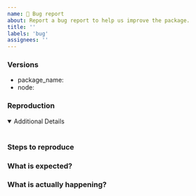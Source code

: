 ```yaml
---
name: 🚨 Bug report
about: Report a bug report to help us improve the package.
title: ''
labels: 'bug'
assignees: ''
---
```


<!-- 💙 Thanks for your time to make this package better with your feedback 💙

**IMPORTANT** Before reporting a bug please make sure that you have read through the documentation:
- https://prismic.io/docs/technologies/gatsby

👍 A properly detailed bug report can save a LOT of time and help fixing issues as soon as possible.
-->

### Versions

- package_name: <!-- ex: v0.1.0 -->
- node: <!-- ex: v12.14.0 -->

### Reproduction

<!-- Please link to a minimal test case. Without a reproduction, it is so hard to address problems :( -->

<details open>
<summary>Additional Details</summary>
<br>
<!-- Attaching `package.json`, dependencies, logs or code snippets would help to find the issue -->
</details>

### Steps to reproduce

### What is expected?

### What is actually happening?
